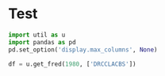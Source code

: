 # Test

```python
import util as u
import pandas as pd
pd.set_option('display.max_columns', None)
```

```python
df = u.get_fred(1980, ['DRCCLACBS'])
```




